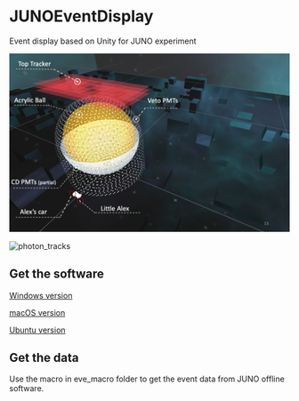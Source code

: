 # JUNOEventDisplay
Event display based on Unity for JUNO experiment


![detector](https://github.com/bugtheta/JUNOEventDisplay/blob/master/Screenshots/JUNO_detector.png)


![photon_tracks](https://github.com/bugtheta/JUNOEventDisplay/blob/master/Screenshots/%C2%A0photon_tracks.gif)


Get the software
------------

[Windows version](https://github.com/bugtheta/JUNOEventDisplay/releases/download/v0.65.0-alpha/eve_juno_alpha_0.65.0_windows.tar)

[macOS version](https://github.com/bugtheta/JUNOEventDisplay/releases/download/v0.65.0-alpha/eve_juno_alpha_0.65.0_mac.tar)

[Ubuntu version](https://github.com/bugtheta/JUNOEventDisplay/releases/download/v0.65.0-alpha/eve_juno_alpha_0.65.0_ubuntu.tar)

Get the data
------------
Use the macro in eve_macro folder to get the event data from JUNO offline software.
